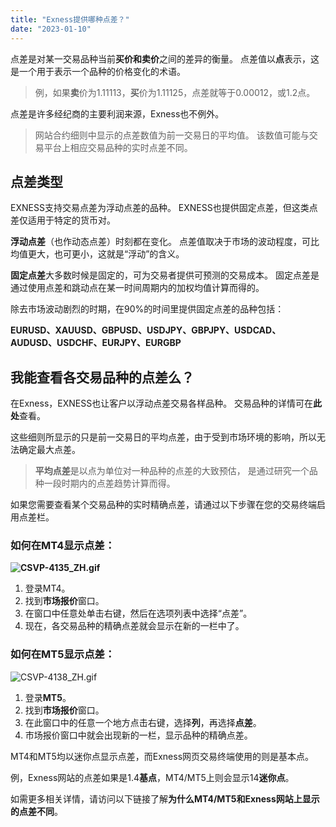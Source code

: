 ```yaml
---
title: "Exness提供哪种点差？"
date: "2023-01-10"
---
```


点差是对某一交易品种当前**买价和卖价**之间的差异的衡量。 点差值以**点**表示，这是一个用于表示一个品种的价格变化的术语。

> 例，如果**卖**价为1.11113，**买**价为1.11125，点差就等于0.00012，或1.2点。

点差是许多经纪商的主要利润来源，Exness也不例外。

> 网站合约细则中显示的点差数值为前一交易日的平均值。 该数值可能与交易平台上相应交易品种的实时点差不同。

## 点差类型

EXNESS支持交易点差为浮动点差的品种。 EXNESS也提供固定点差，但这类点差仅适用于特定的货币对。

**浮动点差**（也作动态点差）时刻都在变化。 点差值取决于市场的波动程度，可比均值更大，也可更小，这就是“浮动”的含义。

**固定点差**大多数时候是固定的，可为交易者提供可预测的交易成本。 固定点差是通过使用点差和跳动点在某一时间周期内的加权均值计算而得的。

除去市场波动剧烈的时期，在90%的时间里提供固定点差的品种包括： 

**EURUSD、XAUUSD、GBPUSD、USDJPY、GBPJPY、USDCAD、AUDUSD、USDCHF、EURJPY、EURGBP**

## 我能查看各交易品种的点差么？

在Exness，EXNESS也让客户以浮动点差交易各样品种。 交易品种的详情可在**此处**查看。

这些细则所显示的只是前一交易日的平均点差，由于受到市场环境的影响，所以无法确定最大点差。

> **平均点差**是以点为单位对一种品种的点差的大致预估， 是通过研究一个品种一段时期内的点差趋势计算而得。

如果您需要查看某个交易品种的实时精确点差，请通过以下步骤在您的交易终端启用点差栏。

### **如何在MT4显示点差**：

**![CSVP-4135_ZH.gif](https://testingcf.jsdelivr.net/gh/jarlin8/OSS@main/exhelp/CSVP-4135_ZH.gif)**

1. 登录MT4。
2. 找到**市场报价**窗口。
3. 在窗口中任意处单击右键，然后在选项列表中选择“点差”。
4. 现在，各交易品种的精确点差就会显示在新的一栏中了。

### **如何在MT5显示点差**：

![CSVP-4138_ZH.gif](https://testingcf.jsdelivr.net/gh/jarlin8/OSS@main/exhelp/CSVP-4138_ZH.gif)

1. 登录**MT5**。
2. 找到**市场报价**窗口。
3. 在此窗口中的任意一个地方点击右键，选择**列**，再选择**点差**。
4. 市场报价窗口中就会出现新的一栏，显示品种的精确点差。

MT4和MT5均以迷你点显示点差，而Exness网页交易终端使用的则是基本点。

例，Exness网站的点差如果是1.4**基点**，MT4/MT5上则会显示14**迷你点**。

如需更多相关详情，请访问以下链接了解**为什么MT4/MT5和Exness网站上显示的点差不同**。
